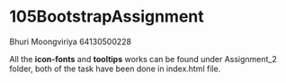 # 105BootstrapAssignment
Bhuri Moongviriya
64130500228



All the <strong>icon-fonts</strong> and <strong>tooltips</strong> works can be found under Assignment_2 folder, both of the task have been done in index.html file.
